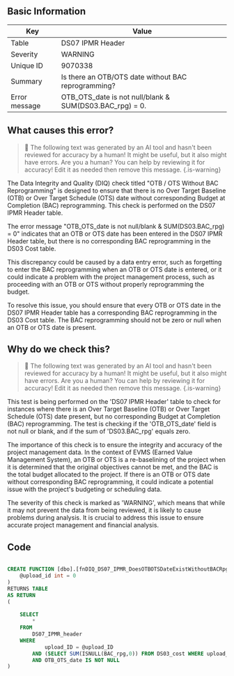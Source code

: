 ## Basic Information
| Key         | Value          |
|-------------|----------------|
| Table       | DS07 IPMR Header |
| Severity    | WARNING |
| Unique ID   | 9070338   |
| Summary     | Is there an OTB/OTS date without BAC reprogramming? |
| Error message | OTB_OTS_date is not null/blank & SUM(DS03.BAC_rpg) = 0. |

## What causes this error?

> :robot: The following text was generated by an AI tool and hasn't been reviewed for accuracy by a human! It might be useful, but it also might have errors. Are you a human? You can help by reviewing it for accuracy! Edit it as needed then remove this message.
{.is-warning}

The Data Integrity and Quality (DIQ) check titled "OTB / OTS Without BAC Reprogramming" is designed to ensure that there is no Over Target Baseline (OTB) or Over Target Schedule (OTS) date without corresponding Budget at Completion (BAC) reprogramming. This check is performed on the DS07 IPMR Header table.

The error message "OTB_OTS_date is not null/blank & SUM(DS03.BAC_rpg) = 0" indicates that an OTB or OTS date has been entered in the DS07 IPMR Header table, but there is no corresponding BAC reprogramming in the DS03 Cost table. 

This discrepancy could be caused by a data entry error, such as forgetting to enter the BAC reprogramming when an OTB or OTS date is entered, or it could indicate a problem with the project management process, such as proceeding with an OTB or OTS without properly reprogramming the budget.

To resolve this issue, you should ensure that every OTB or OTS date in the DS07 IPMR Header table has a corresponding BAC reprogramming in the DS03 Cost table. The BAC reprogramming should not be zero or null when an OTB or OTS date is present.
## Why do we check this?

> :robot: The following text was generated by an AI tool and hasn't been reviewed for accuracy by a human! It might be useful, but it also might have errors. Are you a human? You can help by reviewing it for accuracy! Edit it as needed then remove this message.
{.is-warning}

This test is being performed on the 'DS07 IPMR Header' table to check for instances where there is an Over Target Baseline (OTB) or Over Target Schedule (OTS) date present, but no corresponding Budget at Completion (BAC) reprogramming. The test is checking if the 'OTB_OTS_date' field is not null or blank, and if the sum of 'DS03.BAC_rpg' equals zero.

The importance of this check is to ensure the integrity and accuracy of the project management data. In the context of EVMS (Earned Value Management System), an OTB or OTS is a re-baselining of the project when it is determined that the original objectives cannot be met, and the BAC is the total budget allocated to the project. If there is an OTB or OTS date without corresponding BAC reprogramming, it could indicate a potential issue with the project's budgeting or scheduling data.

The severity of this check is marked as 'WARNING', which means that while it may not prevent the data from being reviewed, it is likely to cause problems during analysis. It is crucial to address this issue to ensure accurate project management and financial analysis.
## Code

```sql

CREATE FUNCTION [dbo].[fnDIQ_DS07_IPMR_DoesOTBOTSDateExistWithoutBACRpg] (
	@upload_id int = 0
)
RETURNS TABLE
AS RETURN
(
	
	SELECT 
		*
	FROM
		DS07_IPMR_header
	WHERE
			upload_ID = @upload_ID
		AND (SELECT SUM(ISNULL(BAC_rpg,0)) FROM DS03_cost WHERE upload_ID = @upload_ID) = 0
		AND OTB_OTS_date IS NOT NULL
)
```
